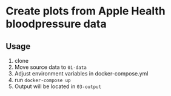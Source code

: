 # Create plots from Apple Health bloodpressure data

## Usage

1. clone 
2. Move source data to `01-data`
3. Adjust environment variables in docker-compose.yml
4. run `docker-compose up`
5. Output will be located in `03-output`
